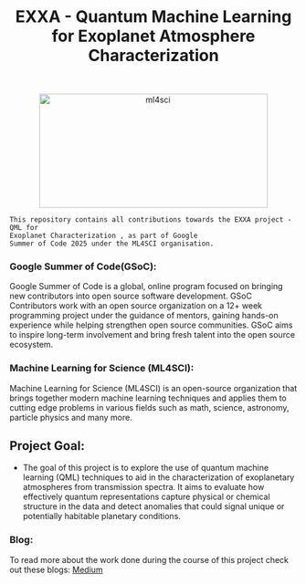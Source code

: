 <h1 align="center">
EXXA - Quantum Machine Learning for Exoplanet Atmosphere Characterization</br>
</h1>
<div align="center">
</br></div>
<p align="center"><img width="400" height="200" alt="ml4sci" src="https://github.com/user-attachments/assets/6668eff8-9aa7-483b-837c-63887c6225da" />

```
This repository contains all contributions towards the EXXA project - QML for
Exoplanet Characterization , as part of Google
Summer of Code 2025 under the ML4SCI organisation.
```

### Google Summer of Code(GSoC):

Google Summer of Code is a global, online program focused on bringing new contributors into open source software development. GSoC Contributors work with an open source organization on a 12+ week programming project under the guidance of mentors, gaining hands-on experience while helping strengthen open source communities. GSoC aims to inspire long-term involvement and bring fresh talent into the open source ecosystem.

### Machine Learning for Science (ML4SCI):

Machine Learning for Science (ML4SCI) is an open-source organization that brings together modern machine learning techniques and applies them to cutting edge problems in various fields such as math, science, astronomy, particle physics and many more.

## Project Goal:

- The goal of this project is to explore the use of quantum machine learning (QML) techniques to aid in the characterization of exoplanetary atmospheres from transmission spectra. It aims to evaluate how effectively quantum representations capture physical or chemical structure in the data and detect anomalies that could signal unique or potentially habitable planetary conditions.

### Blog:

To read more about the work done during the course of this project check out these blogs:
[Medium]()
